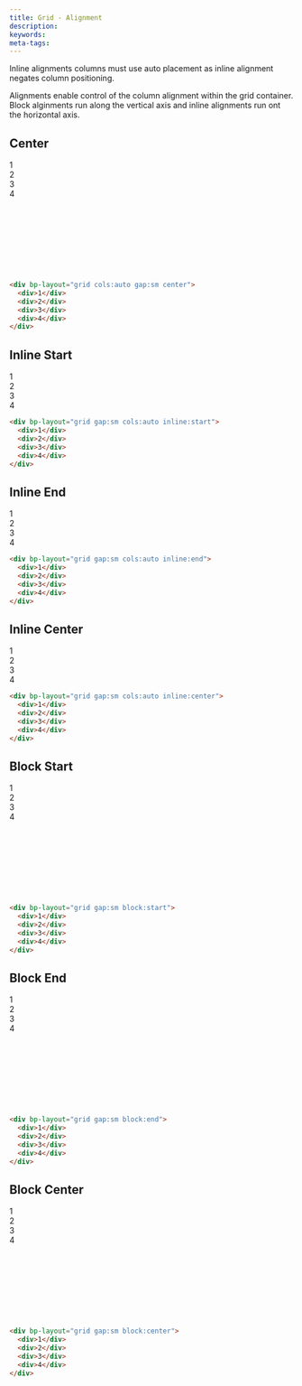 ```yaml
---
title: Grid - Alignment
description: 
keywords:
meta-tags:
---
```


<bp-alert status="warning">
  Inline alignments columns must use auto placement as inline alignment negates column positioning.
</bp-alert>

Alignments enable control of the column alignment within the grid container. Block alginments run along the vertical axis and inline alignments run ont the horizontal axis.

## Center

<div bp-layout="grid cols:auto gap:sm center" style="height: 200px" demo>
  <div>1</div>
  <div>2</div>
  <div>3</div>
  <div>4</div>
</div>

```html
<div bp-layout="grid cols:auto gap:sm center">
  <div>1</div>
  <div>2</div>
  <div>3</div>
  <div>4</div>
</div>
```

## Inline Start

<div bp-layout="grid gap:sm cols:auto inline:start" demo>
  <div>1</div>
  <div>2</div>
  <div>3</div>
  <div>4</div>
</div>

```html
<div bp-layout="grid gap:sm cols:auto inline:start">
  <div>1</div>
  <div>2</div>
  <div>3</div>
  <div>4</div>
</div>
```

## Inline End

<div bp-layout="grid gap:sm cols:auto inline:end" demo>
  <div>1</div>
  <div>2</div>
  <div>3</div>
  <div>4</div>
</div>

```html
<div bp-layout="grid gap:sm cols:auto inline:end">
  <div>1</div>
  <div>2</div>
  <div>3</div>
  <div>4</div>
</div>
```

## Inline Center

<div bp-layout="grid gap:sm cols:auto inline:center" demo>
  <div>1</div>
  <div>2</div>
  <div>3</div>
  <div>4</div>
</div>

```html
<div bp-layout="grid gap:sm cols:auto inline:center">
  <div>1</div>
  <div>2</div>
  <div>3</div>
  <div>4</div>
</div>
```

## Block Start

<div bp-layout="grid gap:sm block:start" style="height: 200px" demo>
  <div>1</div>
  <div>2</div>
  <div>3</div>
  <div>4</div>
</div>

```html
<div bp-layout="grid gap:sm block:start">
  <div>1</div>
  <div>2</div>
  <div>3</div>
  <div>4</div>
</div>
```

## Block End

<div bp-layout="grid gap:sm block:end" style="height: 200px" demo>
  <div>1</div>
  <div>2</div>
  <div>3</div>
  <div>4</div>
</div>

```html
<div bp-layout="grid gap:sm block:end">
  <div>1</div>
  <div>2</div>
  <div>3</div>
  <div>4</div>
</div>
```

## Block Center

<div bp-layout="grid gap:sm block:center" style="height: 200px" demo>
  <div>1</div>
  <div>2</div>
  <div>3</div>
  <div>4</div>
</div>

```html
<div bp-layout="grid gap:sm block:center">
  <div>1</div>
  <div>2</div>
  <div>3</div>
  <div>4</div>
</div>
```
